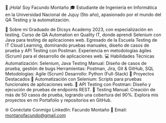 👋 ¡Hola! Soy Facundo Montaño
🎓 Estudiante de Ingeniería en Informática en la Universidad Nacional de Jujuy (5to año), apasionado por el mundo del QA Testing y la automatización.

🚀 Sobre mí
Graduado de Dicsys Academy 2023, con especialización en testing.
Curso de QA Automation en Quality IT, donde aprendí Selenium con Java para testing de aplicaciones web.
Egresado de la Escuela Testing de IT Cloud Learning, dominando pruebas manuales, diseño de casos de prueba y API Testing con Postman.
Experiencia en metodologías ágiles (Scrum) para el desarrollo de aplicaciones web.
💻 Habilidades Técnicas
Automatización: Selenium, Java
Testing Manual: Diseño de casos de prueba, gestión de bugs
Herramientas: Postman, Jira, Git & GitHub, SQL
Metodologías: Agile (Scrum)
Desarrollo: Python (Full-Stack)
📂 Proyectos Destacados
🔹 Automatización con Selenium: Scripts para pruebas funcionales de aplicaciones web.
🔹 API Testing con Postman: Diseño y ejecución de pruebas de endpoints REST.
🔹 Testing Manual: Creación de más de 50 casos de prueba, logrando una cobertura del 90%.
Explora mis proyectos en mi Portafolio y repositorios en GitHub.

🌐 Conéctate Conmigo
LinkedIn: Facundo Montaño
📧 Email: montanofacundo@gmail.com

